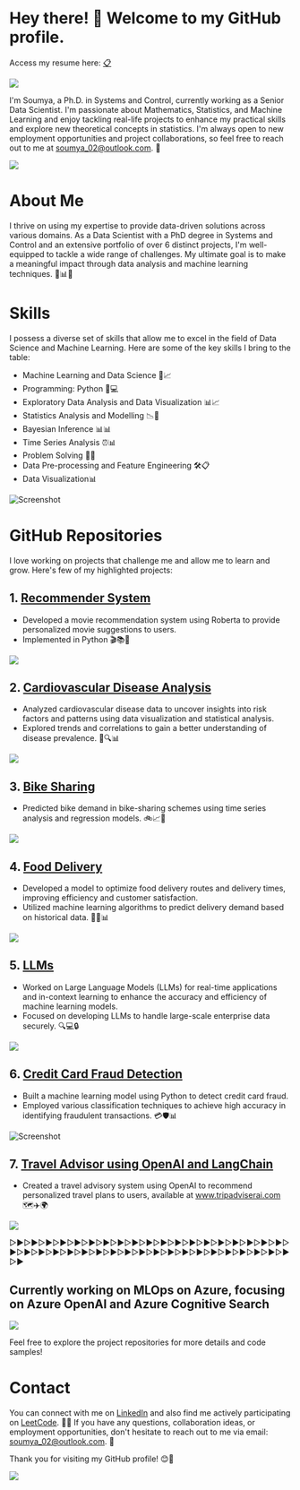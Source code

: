 
# Hey there! 👋 Welcome to my GitHub profile.
Access my resume here: [📋](Soumya_Dasgupta_updated.pdf)

![](soumya.gif)

I'm Soumya, a Ph.D. in Systems and Control, currently working as a Senior Data Scientist. I'm passionate about Mathematics, Statistics, and Machine Learning and enjoy tackling real-life projects to enhance my practical skills and explore new theoretical concepts in statistics. I'm always open to new employment opportunities and project collaborations, so feel free to reach out to me at soumya_02@outlook.com. 📧

![](7.gif)

# About Me

I thrive on using my expertise to provide data-driven solutions across various domains. As a Data Scientist with a PhD degree in Systems and Control and an extensive portfolio of over 6 distinct projects, I'm well-equipped to tackle a wide range of challenges. My ultimate goal is to make a meaningful impact through data analysis and machine learning techniques. 💼📊🚀

# Skills

I possess a diverse set of skills that allow me to excel in the field of Data Science and Machine Learning. Here are some of the key skills I bring to the table:

- Machine Learning and Data Science 🤖📈
- Programming: Python 🐍💻
- Exploratory Data Analysis and Data Visualization 📊📈
- Statistics Analysis and Modelling 📉🔬
- Bayesian Inference 📊📊
- Time Series Analysis ⏰📊
- Problem Solving 🧩💡
- Data Pre-processing and Feature Engineering 🛠️📋
- Data Visualization📊

![Screenshot](screenshot.png)

# GitHub Repositories

I love working on projects that challenge me and allow me to learn and grow. Here's few of my highlighted projects:

## 1. [Recommender System](https://github.com/soumyadg/recommender-system)
   - Developed a movie recommendation system using Roberta to provide personalized movie suggestions to users.
   - Implemented in Python 🎬📚🐍
     
![](movie.gif)


## 2. [Cardiovascular Disease Analysis](https://github.com/soumyadg/CardioVascular-Diseases-Analysis)
   - Analyzed cardiovascular disease data to uncover insights into risk factors and patterns using data visualization and statistical analysis.
   - Explored trends and correlations to gain a better understanding of disease prevalence. 💓🔍📊
     
![](ecg.gif)


## 3. [Bike Sharing](https://github.com/soumyadg/Bike-Sharing-System)
   - Predicted bike demand in bike-sharing schemes using time series analysis and regression models. 🚲📈🔮
     
![](8tVa.gif)


## 4. [Food Delivery](https://github.com/soumyadg/food-prep-model)
   - Developed a model to optimize food delivery routes and delivery times, improving efficiency and customer satisfaction.
   - Utilized machine learning algorithms to predict delivery demand based on historical data. 🍔🚚📊
     
 ![](food.gif)  


## 5. [LLMs](https://github.com/soumyadg/LLMs)
   - Worked on Large Language Models (LLMs) for real-time applications and in-context learning to enhance the accuracy and efficiency of machine learning models.
   - Focused on developing LLMs to handle large-scale enterprise data securely. 🔍💻🔒
     
![](llm.gif)


## 6. [Credit Card Fraud Detection](https://github.com/soumyadg/Credit-Card-Fraud-Detection)
   - Built a machine learning model using Python to detect credit card fraud.
   - Employed various classification techniques to achieve high accuracy in identifying fraudulent transactions. 💳🛡️📊
     
![Screenshot](credit.png)


## 7. [Travel Advisor using OpenAI and LangChain](https://github.com/soumyadg/traveladvisor)
   - Created a travel advisory system using OpenAI to recommend personalized travel plans to users, available at www.tripadviserai.com 🗺️✈️🌍
     
![](travel.gif)




  ▷▶︎▷▶︎▷▶︎▷▶︎▷▶︎▷▶︎▷▶︎▷▶︎▷▶︎▷▶︎▷▶︎▷▶︎▷▶︎▷▶︎▷▶︎▷▶︎▷▶︎▷▶︎▷▶︎▷▶︎▷▶︎▷▶︎▷▶︎▷▶︎▷▶︎▷▶︎▷▶︎▷▶︎▷▶︎▷▶︎▷▶︎▷▶︎▷▶︎▷▶︎▷▶︎▷▶︎▷▶︎▷▶︎▷▶︎▷▶︎



## Currently working on MLOps on Azure, focusing on Azure OpenAI and Azure Cognitive Search
![](mlops.gif)



Feel free to explore the project repositories for more details and code samples!

# Contact
You can connect with me on [LinkedIn](https://www.linkedin.com/in/soumya-profile/) and also find me actively participating on [LeetCode](https://leetcode.com/soumya_profile/). 
🤝👥 If you have any questions, collaboration ideas, or employment opportunities, don't hesitate to reach out to me via email: soumya_02@outlook.com. 📧

Thank you for visiting my GitHub profile! 😊🎉

![](final.gif)
